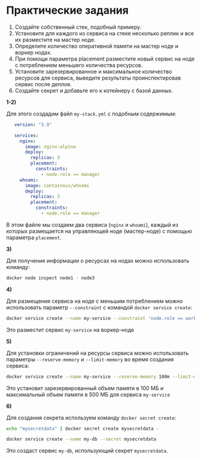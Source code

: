# Практические задания

1. Создайте собственный стек, подобный примеру.
2. Установите для каждого из сервиса на стеке несколько реплик и все их разместите на мастер ноде.
3. Определите количество оперативной памяти на мастер ноде и воркер нодах.
4. При помощи параметра placement разместите новый сервис на ноде с потреблением меньшего количества ресурсов.
5. Установите зарезервированное и максимальное количество ресурсов для сервиса, выведите результаты проинспектировав сервис после деплоя.
6. Создайте секрет и добавьте его к котейнеру с базой данных.


**1-2)**

Для этого создадим файл `my-stack.yml` с подобным содержимым:

```yaml
   version: "3.9"

   services:
     nginx:
       image: nginx:alpine
       deploy:
         replicas: 3
         placement:
           constraints:
             - node.role == manager
     whoami:
       image: containous/whoami
       deploy:
         replicas: 3
         placement:
           constraints:
             - node.role == manager
```

В этом файле мы создаем два сервиса (`nginx` и `whoami`), каждый из которых размещается на управляющей ноде (мастер-ноде) с помощью параметра `placement`.

**3)**

Для получения информации о ресурсах на нодах можно использовать команду:

```sh
docker node inspect node1 - node3
```

**4)**

Для размещения сервиса на ноде с меньшим потреблением можно использовать параметр `--constraint` с командой `docker service create`:

```sh
docker service create --name my-service --constraint 'node.role == worker'
```

Это разместит сервис `my-service` на воркер-ноде

**5)**

Для установки ограничений на ресурсы сервиса можно использовать параметры `--reserve-memory` и `--limit-memory` во время создания сервиса:

```sh
docker service create --name my-service --reserve-memory 100m --limit-memory 500m
```

Это установит зарезервированный объем памяти в 100 МБ и максимальный объем памяти в 500 МБ для сервиса `my-service`

**6)**

Для создания секрета используем команду `docker secret create`:

```bash
echo "mysecretdata" | docker secret create mysecretdata -
```

```bash
docker service create --name my-db --secret mysecretdata
```

Это создаст сервис `my-db`, использующий секрет `mysecretdata`.
